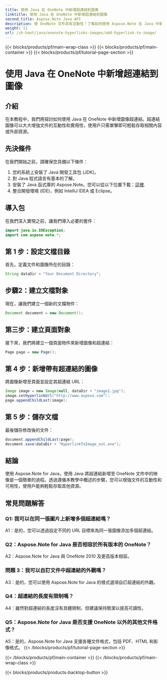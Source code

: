 ```yaml
---
title: 使用 Java 在 OneNote 中新增超連結到圖像
linktitle: 使用 Java 在 OneNote 中新增超連結到圖像
second_title: Aspose.Note Java API
description: 使 OneNote 文件具有互動性！了解如何使用 Aspose.Note 在 Java 中新增圖像超連結。包括簡單的步驟和程式碼範例！ #OneNote #Java #Aspose
weight: 11
url: /zh-hant/java/onenote-hyperlinks-images/add-hyperlink-to-image/
---
```


{{< blocks/products/pf/main-wrap-class >}}
{{< blocks/products/pf/main-container >}}
{{< blocks/products/pf/tutorial-page-section >}}

# 使用 Java 在 OneNote 中新增超連結到圖像

## 介紹

在本教程中，我們將探討如何使用 Java 在 OneNote 中新增圖像超連結。超連結圖像可以大大增強文件的互動性和實用性，使用戶只需單擊即可輕鬆存取相關內容或外部資源。

## 先決條件

在我們開始之前，請確保您具備以下條件：

1. 您的系統上安裝了 Java 開發工具包 (JDK)。
2. 對 Java 程式語言有基本的了解。
3. 安裝了 Java 函式庫的 Aspose.Note。您可以從以下位置下載：[這裡](https://releases.aspose.com/note/java/).
4. 整合開發環境 (IDE)，例如 IntelliJ IDEA 或 Eclipse。

## 導入包

在我們深入實現之前，讓我們導入必要的套件：

```java
import java.io.IOException;
import com.aspose.note.*;
```

## 第 1 步：設定文檔目錄

首先，定義文件和圖像所在的目錄：

```java
String dataDir = "Your Document Directory";
```

## 步驟2：建立文檔對象

現在，讓我們建立一個新的文檔物件：

```java
Document document = new Document();
```

## 第三步：建立頁面對象

接下來，我們將建立一個頁面物件來新增圖像和超連結：

```java
Page page = new Page();
```

## 第 4 步：新增帶有超連結的圖像

將圖像新增至頁面並設定其超連結 URL：

```java
Image image = new Image(null, dataDir + "image1.jpg");
image.setHyperlinkUrl("http://www.aspose.com”）；
page.appendChildLast(image);
```

## 第 5 步：儲存文檔

最後儲存修改後的文件：

```java
document.appendChildLast(page);
document.save(dataDir + "HyperlinkToImage_out.one");
```

## 結論

使用 Aspose.Note for Java，使用 Java 將超連結新增至 OneNote 文件中的映像是一個簡單的過程。透過遵循本教學中概述的步驟，您可以增強文件的互動性和可用性，使用戶能夠輕鬆存取其他資源。

## 常見問題解答

### Q1: 我可以在同一張圖片上新增多個超連結嗎？

A1：是的，您可以透過設定不同的 URL 目標來為同一張圖像添加多個超連結。

### Q2：Aspose.Note for Java 是否相容於所有版本的 OneNote？

A2：Aspose.Note for Java 與 OneNote 2010 及更高版本相容。

### 問題 3：我可以自訂文件中超連結的外觀嗎？

A3：是的，您可以使用 Aspose.Note for Java 的樣式選項自訂超連結的外觀。

### Q4：超連結的長度有限制嗎？

A4：雖然對超連結的長度沒有具體限制，但建議保持簡潔以提高可讀性。

### Q5：Aspose.Note for Java 是否支援 OneNote 以外的其他文件格式？

A5：是的，Aspose.Note for Java 支援各種文件格式，包括 PDF、HTML 和影像格式。
{{< /blocks/products/pf/tutorial-page-section >}}

{{< /blocks/products/pf/main-container >}}
{{< /blocks/products/pf/main-wrap-class >}}

{{< blocks/products/products-backtop-button >}}

